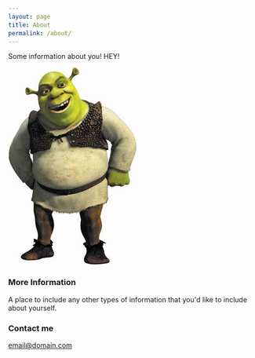 ```yaml
---
layout: page
title: About
permalink: /about/
---
```


Some information about you! HEY!

![](images/Shrekcharacter.jpg )

### More Information

A place to include any other types of information that you'd like to include about yourself.

### Contact me

[email@domain.com](mailto:email@domain.com)
